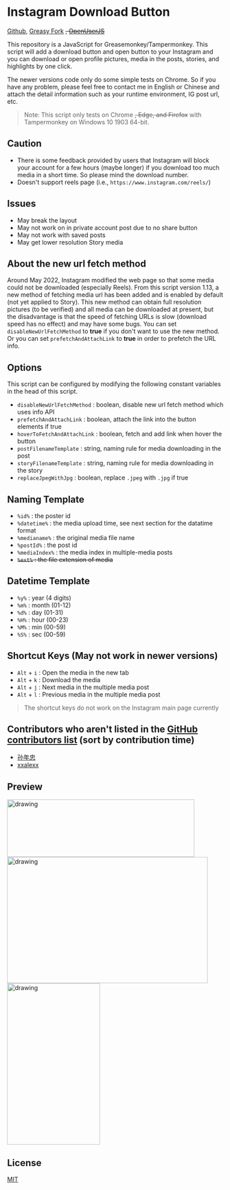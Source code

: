 # Instagram Download Button
[Github](https://github.com/y252328/Instagram_Download_Button), [Greasy Fork](https://greasyfork.org/en/scripts/406535-instagram-download-button) ~~, [OpenUserJS](https://openuserjs.org/scripts/y252328/Instagram_Download_Button)~~

This repository is a JavaScript for Greasemonkey/Tampermonkey. This script will add a download button and open button to your Instagram and you can download or open profile pictures, media in the posts, stories, and highlights by one click.

The newer versions code only do some simple tests on Chrome. So if you have any problem, please feel free to contact me in English or Chinese and attach the detail information such as your runtime environment, IG post url, etc.

> Note: This script only tests on Chrome ~~, Edge, and Firefox~~ with Tampermonkey on Windows 10 1903 64-bit.

## Caution
* There is some feedback provided by users that Instagram will block your account for a few hours (maybe longer) if you download too much media in a short time. So please mind the download number.
* Doesn't support reels page (i.e., `https://www.instagram.com/reels/`)

## Issues
* May break the layout
* May not work on in private account post due to no share button 
* May not work with saved posts
* May get lower resolution Story media

## About the new url fetch method
Around May 2022, Instagram modified the web page so that some media could not be downloaded (especially Reels). From this script version 1.13, a new method of fetching media url has been added and is enabled by default (not yet applied to Story). This new method can obtain full resolution pictures (to be verified) and all media can be downloaded at present, but the disadvantage is that the speed of fetching URLs is slow (download speed has no effect) and may have some bugs. You can set `disableNewUrlFetchMethod` to **true** if you don't want to use the new method. Or you can set `prefetchAndAttachLink` to **true** in order to prefetch the URL info.

## Options
This script can be configured by modifying the following constant variables in the head of this script.
* `disableNewUrlFetchMethod` : boolean, disable new url fetch method which uses info API
* `prefetchAndAttachLink` : boolean, attach the link into the button elements if true
* `hoverToFetchAndAttachLink` : boolean, fetch and add link when hover the button
* `postFilenameTemplate` : string, naming rule for media downloading in the post
* `storyFilenameTemplate` : string, naming rule for media downloading in the story
* `replaceJpegWithJpg` : boolean, replace `.jpeg` with `.jpg` if true

## Naming Template
* `%id%` : the poster id
* `%datetime%` : the media upload time, see next section for the datatime format
* `%medianame%` : the original media file name
* `%postId%` : the post id
* `%mediaIndex%` : the media index in multiple-media posts
* ~~`%ext%` : the file extension of media~~

## Datetime Template
* `%y%` : year (4 digits)
* `%m%` : month (01-12)
* `%d%` : day (01-31)
* `%H%` : hour (00-23)
* `%M%` : min (00-59)
* `%S%` : sec (00-59)

## Shortcut Keys (May not work in newer versions)
* `Alt` + `i` : Open the media in the new tab
* `Alt` + `k` : Download the media
* `Alt` + `j` : Next media in the multiple media post
* `Alt` + `l` : Previous media in the multiple media post

> The shortcut keys do not work on the Instagram main page currently

## Contributors who aren't listed in the [GitHub contributors list](https://github.com/y252328/Instagram_Download_Button/graphs/contributors) (sort by contribution time)
* [孙年忠](https://greasyfork.org/users/829246-%E5%AD%99%E5%B9%B4%E5%BF%A0)
* [xxalexx](https://greasyfork.org/en/users/170052-xxalexx)

## Preview
<img src="img/profile.png" alt="drawing" width="436" height="134"/>
<br/>
<img src="img/post.png" alt="drawing" width="467" height="294"/>
<br/>
<img src="img/story&highlight.png" alt="drawing" width="216" height="376"/>

## License
[MIT](https://github.com/y252328/Instagram_Download_Button/blob/master/LICENSE)
